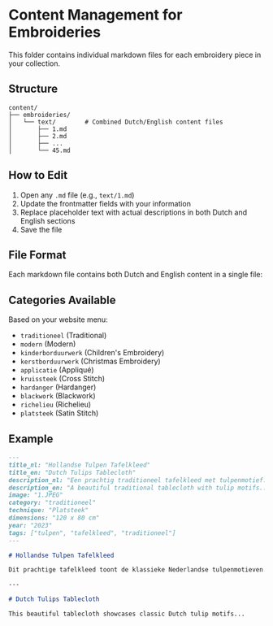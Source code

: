# Content Management for Embroideries

This folder contains individual markdown files for each embroidery piece in your collection.

## Structure

```
content/
├── embroideries/
│   └── text/        # Combined Dutch/English content files
│       ├── 1.md
│       ├── 2.md
│       ├── ...
│       └── 45.md
```

## How to Edit

1. Open any `.md` file (e.g., `text/1.md`)
2. Update the frontmatter fields with your information
3. Replace placeholder text with actual descriptions in both Dutch and English sections
4. Save the file

## File Format

Each markdown file contains both Dutch and English content in a single file:

## Categories Available

Based on your website menu:
- `traditioneel` (Traditional)
- `modern` (Modern)
- `kinderborduurwerk` (Children's Embroidery)
- `kerstborduurwerk` (Christmas Embroidery)
- `applicatie` (Appliqué)
- `kruissteek` (Cross Stitch)
- `hardanger` (Hardanger)
- `blackwork` (Blackwork)
- `richelieu` (Richelieu)
- `platsteek` (Satin Stitch)

## Example

```markdown
---
title_nl: "Hollandse Tulpen Tafelkleed"
title_en: "Dutch Tulips Tablecloth"
description_nl: "Een prachtig traditioneel tafelkleed met tulpenmotief..."
description_en: "A beautiful traditional tablecloth with tulip motifs..."
image: "1.JPEG"
category: "traditioneel"
technique: "Platsteek"
dimensions: "120 x 80 cm"
year: "2023"
tags: ["tulpen", "tafelkleed", "traditioneel"]
---

# Hollandse Tulpen Tafelkleed

Dit prachtige tafelkleed toont de klassieke Nederlandse tulpenmotieven...

---

# Dutch Tulips Tablecloth

This beautiful tablecloth showcases classic Dutch tulip motifs...
```

